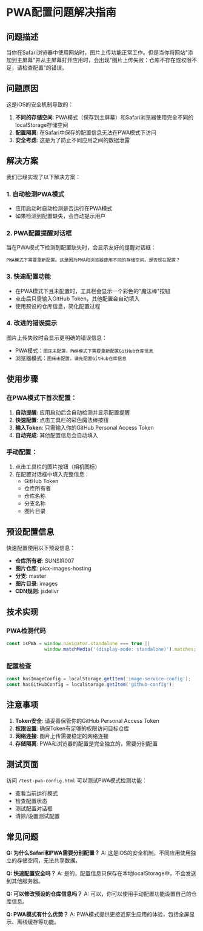 # PWA配置问题解决指南

## 问题描述

当你在Safari浏览器中使用网站时，图片上传功能正常工作。但是当你将网站"添加到主屏幕"并从主屏幕打开应用时，会出现"图片上传失败：仓库不存在或权限不足，请检查配置"的错误。

## 问题原因

这是iOS的安全机制导致的：

1. **不同的存储空间**: PWA模式（保存到主屏幕）和Safari浏览器使用完全不同的localStorage存储空间
2. **配置隔离**: 在Safari中保存的配置信息无法在PWA模式下访问
3. **安全考虑**: 这是为了防止不同应用之间的数据泄露

## 解决方案

我们已经实现了以下解决方案：

### 1. 自动检测PWA模式
- 应用启动时自动检测是否运行在PWA模式
- 如果检测到配置缺失，会自动提示用户

### 2. PWA配置提醒对话框
当在PWA模式下检测到配置缺失时，会显示友好的提醒对话框：
```
PWA模式下需要重新配置。这是因为PWA和浏览器使用不同的存储空间。是否现在配置？
```

### 3. 快速配置功能
- 在PWA模式下且未配置时，工具栏会显示一个彩色的"魔法棒"按钮
- 点击后只需输入GitHub Token，其他配置会自动填入
- 使用预设的仓库信息，简化配置过程

### 4. 改进的错误提示
图片上传失败时会显示更明确的错误信息：
- PWA模式：`图床未配置，PWA模式下需要重新配置GitHub仓库信息`
- 浏览器模式：`图床未配置，请先配置GitHub仓库信息`

## 使用步骤

### 在PWA模式下首次配置：

1. **自动提醒**: 应用启动后会自动检测并显示配置提醒
2. **快速配置**: 点击工具栏的彩色魔法棒按钮
3. **输入Token**: 只需输入你的GitHub Personal Access Token
4. **自动完成**: 其他配置信息会自动填入

### 手动配置：

1. 点击工具栏的图片按钮（相机图标）
2. 在配置对话框中填入完整信息：
   - GitHub Token
   - 仓库所有者
   - 仓库名称
   - 分支名称
   - 图片目录

## 预设配置信息

快速配置使用以下预设信息：
- **仓库所有者**: SUNSIR007
- **图片仓库**: picx-images-hosting
- **分支**: master
- **图片目录**: images
- **CDN规则**: jsdelivr

## 技术实现

### PWA检测代码
```javascript
const isPWA = window.navigator.standalone === true || 
              window.matchMedia('(display-mode: standalone)').matches;
```

### 配置检查
```javascript
const hasImageConfig = localStorage.getItem('image-service-config');
const hasGitHubConfig = localStorage.getItem('github-config');
```

## 注意事项

1. **Token安全**: 请妥善保管你的GitHub Personal Access Token
2. **权限设置**: 确保Token有足够的权限访问目标仓库
3. **网络连接**: 图片上传需要稳定的网络连接
4. **存储隔离**: PWA和浏览器的配置是完全独立的，需要分别配置

## 测试页面

访问 `/test-pwa-config.html` 可以测试PWA模式检测功能：
- 查看当前运行模式
- 检查配置状态
- 测试配置对话框
- 清除/设置测试配置

## 常见问题

**Q: 为什么Safari和PWA需要分别配置？**
A: 这是iOS的安全机制，不同应用使用独立的存储空间，无法共享数据。

**Q: 快速配置安全吗？**
A: 是的，配置信息只保存在本地localStorage中，不会发送到其他服务器。

**Q: 可以修改预设的仓库信息吗？**
A: 可以，你可以使用手动配置功能设置自己的仓库信息。

**Q: PWA模式有什么优势？**
A: PWA模式提供更接近原生应用的体验，包括全屏显示、离线缓存等功能。
